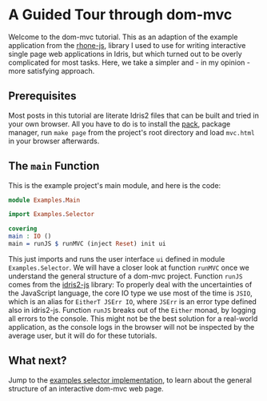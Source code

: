 # A Guided Tour through dom-mvc

Welcome to the dom-mvc tutorial. This as an adaption of the
example application from the
[rhone-js](https://github.com/stefan-hoeck/idris2-rhone-js),
library I used to use for writing interactive single page web
applications in Idris, but which turned out to be overly
complicated for most tasks. Here, we take a simpler and -
in my opinion - more satisfying approach.

## Prerequisites

Most posts in this tutorial are literate Idris2 files that
can be built and tried in your own browser. All you have to do
is to install the
[pack](https://github.com/stefan-hoeck/idris2-pack),
package manager, run `make page` from the project's root directory and
load `mvc.html` in your browser afterwards.

## The `main` Function

This is the example project's main module, and here is
the code:

```idris
module Examples.Main

import Examples.Selector

covering
main : IO ()
main = runJS $ runMVC (inject Reset) init ui
```

This just imports and runs the user interface `ui` defined in module
`Examples.Selector`. We will have a closer
look at function `runMVC` once we understand the general
structure of a dom-mvc project. Function `runJS` comes from
the [idris2-js](https://github.com/stefan-hoeck/idris2-dom/)
library: To properly deal with the uncertainties of the
JavaScript language, the core IO type we use most of the time
is `JSIO`, which is an alias for `EitherT JSErr IO`, where
`JSErr` is an error type defined also in idris2-js.
Function `runJS` breaks out of the `Either` monad, by logging
all errors to the console. This might not be the best solution for a
real-world application, as the console logs in the browser
will not be inspected by the average user, but it will do
for these tutorials.

## What next?

Jump to the [examples selector implementation](Selector.md), to learn about the
general structure of an interactive dom-mvc web page.

<!-- vi: filetype=idris2:syntax=markdown
-->
